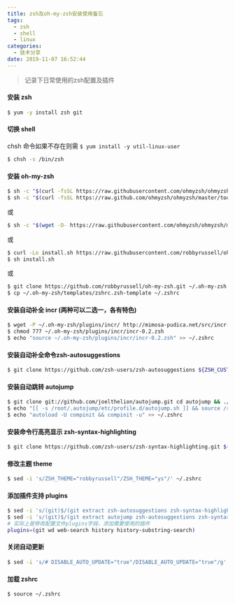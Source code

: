 ```yaml
---
title: zsh及oh-my-zsh安装使用备忘
tags:
  - zsh
  - shell
  - linux
categories:
  - 技术分享
date: 2019-11-07 16:52:44
---
```


> 记录下日常使用的zsh配置及插件

#### 安装 zsh

```bash
$ yum -y install zsh git 
```
<!-- more -->

#### 切换 shell

chsh 命令如果不存在则需 `$ yum install -y util-linux-user`
```bash
$ chsh -s /bin/zsh
```
#### 安装 oh-my-zsh  

```bash
$ sh -c "$(curl -fsSL https://raw.githubusercontent.com/ohmyzsh/ohmyzsh/master/tools/install.sh)"
$ sh -c "$(curl -fsSL https://raw.github.com/ohmyzsh/ohmyzsh/master/tools/install.sh)"
```
或
```bash
$ sh -c "$(wget -O- https://raw.githubusercontent.com/ohmyzsh/ohmyzsh/master/tools/install.sh)"
```
或
```bash
$ curl -Lo install.sh https://raw.githubusercontent.com/robbyrussell/oh-my-zsh/master/tools/install.sh
$ sh install.sh
```
或
```bash
$ git clone https://github.com/robbyrussell/oh-my-zsh.git ~/.oh-my-zsh
$ cp ~/.oh-my-zsh/templates/zshrc.zsh-template ~/.zshrc
```

#### 安装自动补全 incr (两种可以二选一，各有特色)

```bash
$ wget -P ~/.oh-my-zsh/plugins/incr/ http://mimosa-pudica.net/src/incr-0.2.zsh 
$ chmod 777 ~/.oh-my-zsh/plugins/incr/incr-0.2.zsh  
$ echo "source ~/.oh-my-zsh/plugins/incr/incr-0.2.zsh" >> ~/.zshrc 
```
#### 安装自动补全命令zsh-autosuggestions 

```bash
$ git clone https://github.com/zsh-users/zsh-autosuggestions ${ZSH_CUSTOM:-~/.oh-my-zsh/custom}/plugins/zsh-autosuggestions 
```
#### 安装自动跳转 autojump 

```bash
$ git clone git://github.com/joelthelion/autojump.git cd autojump && ./install.py   
$ echo "[[ -s /root/.autojump/etc/profile.d/autojump.sh ]] && source /root/.autojump/etc/profile.d/autojump.sh" >> ~/.zshrc 
$ echo "autoload -U compinit && compinit -u" >> ~/.zshrc  
```
#### 安装命令行高亮显示 zsh-syntax-highlighting 

```bash
$ git clone https://github.com/zsh-users/zsh-syntax-highlighting.git ${ZSH_CUSTOM:-~/.oh-my-zsh/custom}/plugins/zsh-syntax-highlighting 
```

#### 修改主题 theme 

```bash
$ sed -i 's/ZSH_THEME="robbyrussell"/ZSH_THEME="ys"/' ~/.zshrc 
```
#### 添加插件支持 plugins 

```bash
$ sed -i 's/(git)$/(git extract zsh-autosuggestions zsh-syntax-highlighting)/' ~/.zshrc 
$ sed -i 's/(git)$/(git extract autojump zsh-autosuggestions zsh-syntax-highlighting)/' ~/.zshrc 
# 实际上是修改配置文件plugins字段，添加需要使用的插件
plugins=(git wd web-search history history-substring-search)
```
#### 关闭自动更新

```bash
$ sed -i 's/# DISABLE_AUTO_UPDATE="true"/DISABLE_AUTO_UPDATE="true"/g' ~/.zshrc 
```
#### 加载 zshrc 

```bash
$ source ~/.zshrc 
```